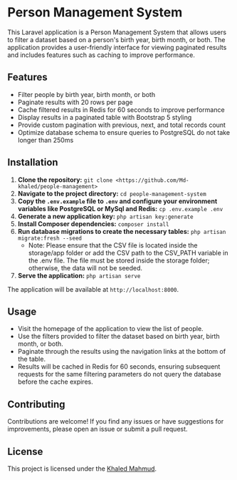 # Person Management System

This Laravel application is a Person Management System that allows users to filter a dataset based on a person's birth year, birth month, or both. The application provides a user-friendly interface for viewing paginated results and includes features such as caching to improve performance.

## Features

- Filter people by birth year, birth month, or both
- Paginate results with 20 rows per page
- Cache filtered results in Redis for 60 seconds to improve performance
- Display results in a paginated table with Bootstrap 5 styling
- Provide custom pagination with previous, next, and total records count
- Optimize database schema to ensure queries to PostgreSQL do not take longer than 250ms

## Installation

1. **Clone the repository:** `git clone <https://github.com/Md-khaled/people-management>`
2. **Navigate to the project directory:** `cd people-management-system`
3. **Copy the `.env.example` file to `.env` and configure your environment variables like PostgreSQL or MySql and Redis:** `cp .env.example .env`
4. **Generate a new application key:** `php artisan key:generate`
5. **Install Composer dependencies:** `composer install`
6. **Run database migrations to create the necessary tables:** `php artisan migrate:fresh --seed`
    - Note: Please ensure that the CSV file is located inside the storage/app folder or add the CSV path to the CSV_PATH variable in the .env file. The file must be stored inside the storage folder; otherwise, the data will not be seeded.
7. **Serve the application:** `php artisan serve`

The application will be available at `http://localhost:8000`.

## Usage

- Visit the homepage of the application to view the list of people.
- Use the filters provided to filter the dataset based on birth year, birth month, or both.
- Paginate through the results using the navigation links at the bottom of the table.
- Results will be cached in Redis for 60 seconds, ensuring subsequent requests for the same filtering parameters do not query the database before the cache expires.

## Contributing

Contributions are welcome! If you find any issues or have suggestions for improvements, please open an issue or submit a pull request.

## License

This project is licensed under the [Khaled Mahmud](https://github.com/Md-khaled).
